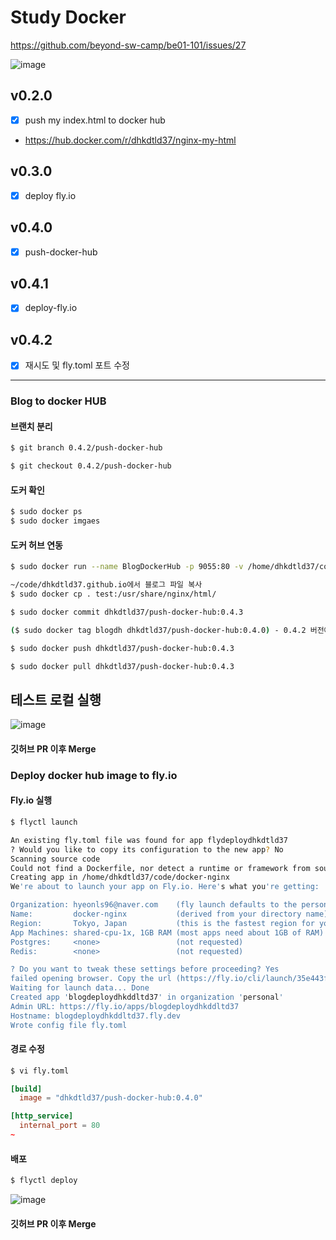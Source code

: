 # Study Docker

https://github.com/beyond-sw-camp/be01-101/issues/27

![image](https://github.com/dhkdtld37/docker-nginx/assets/149128094/083781d0-8b28-43a8-8a5b-ea882f5b3531)


## v0.2.0
- [x] push my index.html to docker hub
- https://hub.docker.com/r/dhkdtld37/nginx-my-html


## v0.3.0
- [x] deploy fly.io


## v0.4.0
- [x] push-docker-hub

## v0.4.1
- [x] deploy-fly.io

## v0.4.2
- [x] 재시도 및 fly.toml 포트 수정

-- -- --

### Blog to docker HUB

#### 브랜치 분리

```bash
$ git branch 0.4.2/push-docker-hub

$ git checkout 0.4.2/push-docker-hub
```

#### 도커 확인

```bash
$ sudo docker ps
$ sudo docker imgaes
```

#### 도커 허브 연동

```bash
$ sudo docker run --name BlogDockerHub -p 9055:80 -v /home/dhkdtld37/code/dhkdtld37.github.io:/usr/share/nginx/html -d nginx

~/code/dhkdtld37.github.io에서 블로그 파일 복사
$ sudo docker cp . test:/usr/share/nginx/html/

$ sudo docker commit dhkdtld37/push-docker-hub:0.4.3

($ sudo docker tag blogdh dhkdtld37/push-docker-hub:0.4.0) - 0.4.2 버전에선 실행 하지 않음

$ sudo docker push dhkdtld37/push-docker-hub:0.4.3

$ sudo docker pull dhkdtld37/push-docker-hub:0.4.3
```
## 테스트 로컬 실행
![image](https://github.com/dhkdtld37/docker-nginx/assets/149128094/47865ac6-0ca1-4f1d-9b1e-75e94e6e3dfb)



#### 깃허브 PR 이후 Merge

### Deploy docker hub image to fly.io

#### Fly.io 실행

```bash
$ flyctl launch

An existing fly.toml file was found for app flydeploydhkdtld37
? Would you like to copy its configuration to the new app? No
Scanning source code
Could not find a Dockerfile, nor detect a runtime or framework from source code. Continuing with a blank app.
Creating app in /home/dhkdtld37/code/docker-nginx
We're about to launch your app on Fly.io. Here's what you're getting:

Organization: hyeonls96@naver.com    (fly launch defaults to the personal org)
Name:         docker-nginx           (derived from your directory name)
Region:       Tokyo, Japan           (this is the fastest region for you)
App Machines: shared-cpu-1x, 1GB RAM (most apps need about 1GB of RAM)
Postgres:     <none>                 (not requested)
Redis:        <none>                 (not requested)

? Do you want to tweak these settings before proceeding? Yes
failed opening browser. Copy the url (https://fly.io/cli/launch/35e443faa67acae28460fc3daf8b0516) into a browser and continue
Waiting for launch data... Done
Created app 'blogdeploydhkddltd37' in organization 'personal'
Admin URL: https://fly.io/apps/blogdeploydhkddltd37
Hostname: blogdeploydhkddltd37.fly.dev
Wrote config file fly.toml
```


#### 경로 수정

```bash
$ vi fly.toml
```

```toml
[build]
  image = "dhkdtld37/push-docker-hub:0.4.0"

[http_service]
  internal_port = 80
~
```

#### 배포

```bash
$ flyctl deploy
```

![image](https://github.com/dhkdtld37/docker-nginx/assets/149128094/391b371f-f0ad-4186-b2ef-c99f7bc7ebcf)


#### 깃허브 PR 이후 Merge
